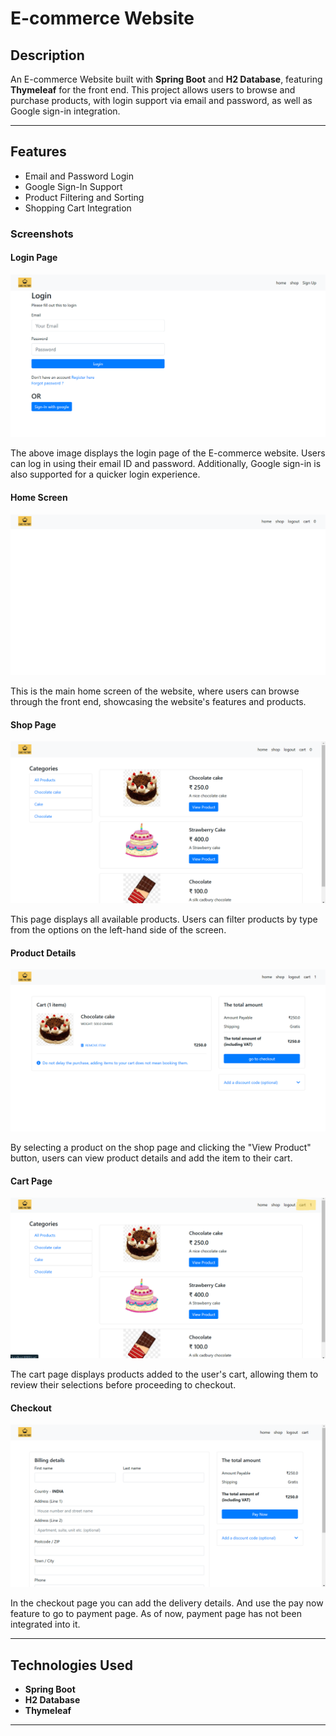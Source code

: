 # E-commerce Website

## Description
An E-commerce Website built with **Spring Boot** and **H2 Database**, featuring **Thymeleaf** for the front end. This project allows users to browse and purchase products, with login support via email and password, as well as Google sign-in integration.

---

## Features
- Email and Password Login
- Google Sign-In Support
- Product Filtering and Sorting
- Shopping Cart Integration

### Screenshots

#### Login Page
![Login Page](Output/main_login_page.png)

The above image displays the login page of the E-commerce website. Users can log in using their email ID and password. Additionally, Google sign-in is also supported for a quicker login experience.

#### Home Screen
![Home Screen](Output/home_page.png)

This is the main home screen of the website, where users can browse through the front end, showcasing the website's features and products.

#### Shop Page
![Shop Page](Output/all_products_page.png)

This page displays all available products. Users can filter products by type from the options on the left-hand side of the screen.

#### Product Details
![Product Details](Output/cart_page.png)

By selecting a product on the shop page and clicking the "View Product" button, users can view product details and add the item to their cart.

#### Cart Page
![Cart Page](Output/item_in_cart.png)

The cart page displays products added to the user's cart, allowing them to review their selections before proceeding to checkout.

#### Checkout
![Checkout](Output/checkout_page.png)

In the checkout page you can add the delivery details. And use the pay now feature to go to payment page. As of now, payment page has not been integrated into it.

---

## Technologies Used
- **Spring Boot**
- **H2 Database**
- **Thymeleaf**



---

